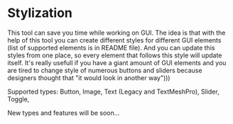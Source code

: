 # Stylization
This tool can save you time while working on GUI. The idea is that with the help of this tool you can create different styles for different GUI 
elements (list of supported elements is in README file). And you can update this styles from one place, so every element that follows this 
style will update itself. It's really usefull if you have a giant amount of GUI elements and you are tired to change style of numerous buttons 
and sliders  because designers thought  that "it would look in another way"))) 

Supported types:
Button,
Image,
Text (Legacy and TextMeshPro),
Slider,
Toggle,

New types and features will be soon...
